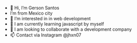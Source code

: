 - 👋 Hi, I’m Gerson Santos 
-    I’m from Mexico city
- 👀 I’m interested in in web development
- 🌱 I am currently learning javascript by myself
- 💞️ I am looking to collaborate with a development company
- 📫 Contact via Instagram @jhxn07
